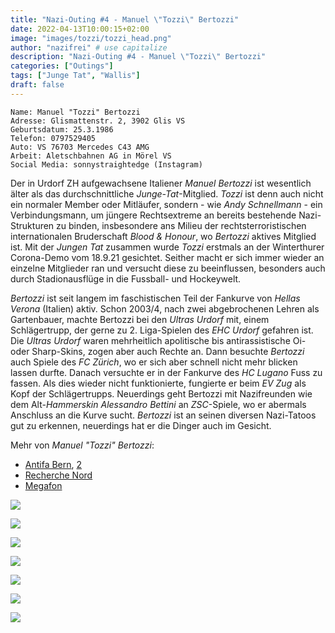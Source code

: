 ```yaml
---
title: "Nazi-Outing #4 - Manuel \"Tozzi\" Bertozzi"
date: 2022-04-13T10:00:15+02:00
image: "images/tozzi/tozzi_head.png"
author: "nazifrei" # use capitalize
description: "Nazi-Outing #4 - Manuel \"Tozzi\" Bertozzi"
categories: ["Outings"]
tags: ["Junge Tat", "Wallis"]
draft: false
---
```


```
Name: Manuel "Tozzi" Bertozzi
Adresse: Glismattenstr. 2, 3902 Glis VS
Geburtsdatum: 25.3.1986
Telefon: 0797529405
Auto: VS 76703 Mercedes C43 AMG
Arbeit: Aletschbahnen AG in Mörel VS
Social Media: sonnystraightedge (Instagram)
```

Der in Urdorf ZH aufgewachsene Italiener _Manuel Bertozzi_ ist wesentlich älter als das durchschnittliche _Junge-Tat_-Mitglied. _Tozzi_ ist denn auch nicht ein normaler Member oder Mitläufer, sondern - wie _Andy Schnellmann_ - ein Verbindungsmann, um jüngere Rechtsextreme an bereits bestehende Nazi-Strukturen zu binden, insbesondere ans Milieu der rechtsterroristischen internationalen Bruderschaft _Blood & Honour_, wo _Bertozzi_ aktives Mitglied ist. Mit der _Jungen Tat_ zusammen wurde _Tozzi_ erstmals an der Winterthurer Corona-Demo vom 18.9.21 gesichtet. Seither macht er sich immer wieder an einzelne Mitglieder ran und versucht diese zu beeinflussen, besonders auch durch Stadionausflüge in die Fussball- und Hockeywelt.

_Bertozzi_ ist seit langem im faschistischen Teil der Fankurve von _Hellas Verona_ (Italien) aktiv. Schon 2003/4, nach zwei abgebrochenen Lehren als Gartenbauer, machte Bertozzi bei den _Ultras Urdorf_ mit, einem Schlägertrupp, der gerne zu 2. Liga-Spielen des _EHC Urdorf_ gefahren ist. Die _Ultras Urdorf_ waren mehrheitlich apolitische bis antirassistische Oi- oder Sharp-Skins, zogen aber auch Rechte an. Dann besuchte _Bertozzi_ auch Spiele des _FC Zürich_, wo er sich aber schnell nicht mehr blicken lassen durfte. Danach versuchte er in der Fankurve des _HC Lugano_ Fuss zu fassen. Als dies wieder nicht funktionierte, fungierte er beim _EV Zug_ als Kopf der Schlägertrupps. Neuerdings geht Bertozzi mit Nazifreunden wie dem Alt-_Hammerskin_ _Alessandro Bettini_ an _ZSC_-Spiele, wo er abermals Anschluss an die Kurve sucht. _Bertozzi_ ist an seinen diversen Nazi-Tatoos gut zu erkennen, neuerdings hat er die Dinger auch im Gesicht.

Mehr von _Manuel "Tozzi" Bertozzi_:

- [Antifa Bern](https://twitter.com/antifa_bern/status/1487788407556354051), [2](https://twitter.com/antifa_bern/status/1451484700867014656)
- [Recherche Nord](https://twitter.com/recherchenorth/status/1484742105360748547)
- [Megafon](https://twitter.com/Megafon_RS_Bern/status/1484898366882516996)


![](/images/tozzi/tozzi1.jpg)

![](/images/tozzi/tozzi2.jpg)

![](/images/tozzi/tozzi3.jpg)

![](/images/tozzi/tozzi4.png)

![](/images/tozzi/tozzi5.png)

![](/images/tozzi/tozzi6.jpg)

![](/images/tozzi/tozzi7.jpg)